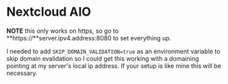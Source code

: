 # Nextcloud AIO

**NOTE** this only works on https, so go to **https://**server.ipv4.address:8080 to set everything up.

I needed to add  `SKIP_DOMAIN_VALIDATION=true` as an environment variable to skip domain evalidation so I could get this working with a domaining pointing at my server's local ip address. If your setup is like mine this will be necessary.
